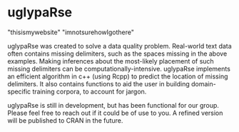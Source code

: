 # uglypaRse

"thisismywebsite"
"imnotsurehowIgothere"

uglypaRse was created to solve a data quality problem. Real-world text data often contains missing delimiters, such as the spaces missing in the above examples. Making inferences about the most-likely placement of such missing delimiters can be computationally-intensive. uglypaRse implements an efficient algorithm in c++ (using Rcpp) to predict the location of missing delimiters. It also contains functions to aid the user in building domain-specific training corpora, to account for jargon.

uglypaRse is still in development, but has been functional for our group. Please feel free to reach out if it could be of use to you. A refined version will be published to CRAN in the future.
